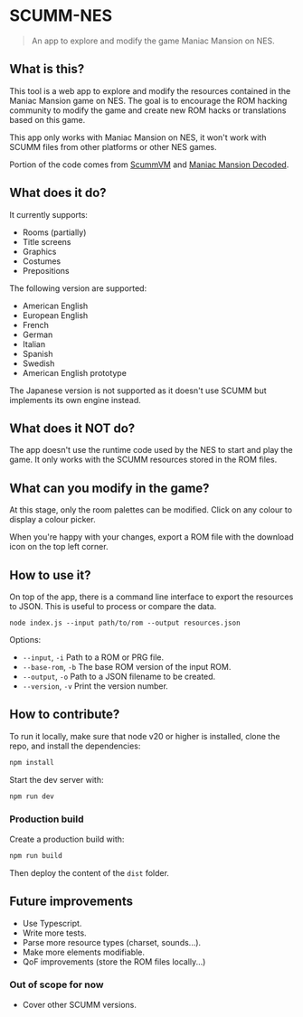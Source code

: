 # SCUMM-NES

> An app to explore and modify the game Maniac Mansion on NES.

## What is this?

This tool is a web app to explore and modify the resources contained in the Maniac Mansion game on NES.
The goal is to encourage the ROM hacking community to modify the game and create new ROM hacks or translations based on this game.

This app only works with Maniac Mansion on NES, it won't work with SCUMM files from other platforms or other NES games.

Portion of the code comes from [ScummVM](https://github.com/scummvm) and [Maniac Mansion Decoded](https://github.com/gzip/nes-6502-maniac-mansion-decoded).

## What does it do?

It currently supports:

- Rooms (partially)
- Title screens
- Graphics
- Costumes
- Prepositions

The following version are supported:

- American English
- European English
- French
- German
- Italian
- Spanish
- Swedish
- American English prototype

The Japanese version is not supported as it doesn't use SCUMM but implements its own engine instead.

## What does it NOT do?

The app doesn't use the runtime code used by the NES to start and play the game. It only works with the SCUMM resources stored in the ROM files.

## What can you modify in the game?

At this stage, only the room palettes can be modified. Click on any colour to display a colour picker.

When you're happy with your changes, export a ROM file with the download icon on the top left corner.

## How to use it?

On top of the app, there is a command line interface to export the resources to JSON. This is useful to process or compare the data.

```
node index.js --input path/to/rom --output resources.json
```

Options:

- `--input`, `-i` Path to a ROM or PRG file.
- `--base-rom`, `-b` The base ROM version of the input ROM.
- `--output`, `-o` Path to a JSON filename to be created.
- `--version`, `-v` Print the version number.

## How to contribute?

To run it locally, make sure that node v20 or higher is installed, clone the repo, and install the dependencies:

```sh
npm install
```

Start the dev server with:

```sh
npm run dev
```

### Production build

Create a production build with:

```sh
npm run build
```

Then deploy the content of the `dist` folder.

## Future improvements

- Use Typescript.
- Write more tests.
- Parse more resource types (charset, sounds...).
- Make more elements modifiable.
- QoF improvements (store the ROM files locally...)

### Out of scope for now

- Cover other SCUMM versions.
